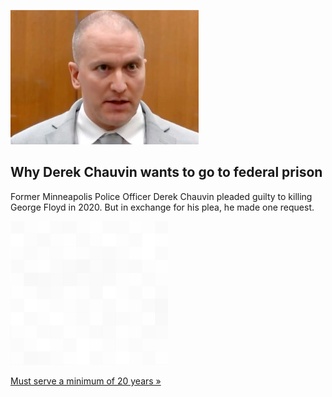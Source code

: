 
![Why Derek Chauvin wants to go to federal prison](./20211221175847.png)
## Why Derek Chauvin wants to go to federal prison

Former Minneapolis Police Officer Derek Chauvin pleaded guilty to killing George Floyd in 2020. But in exchange for his plea, he made one request.

![pic](../square_bg.png)

[Must serve a minimum of 20 years »](https://www.yahoo.com/gma/derek-chauvin-wants-federal-prison-110142120.html)
